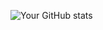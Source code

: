 ![Your GitHub stats](https://github-readme-stats.vercel.app/api?username=Spacerazer&show_icons=true&theme=radical)
